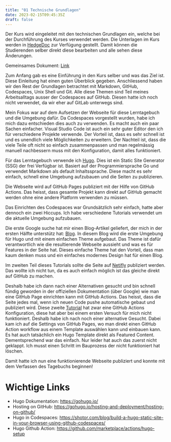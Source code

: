 ```yaml
---
title: "01 Technische Grundlagen"
date: 2023-02-15T09:45:35Z
draft: false
---
```

Der Kurs wird eingeleitet mit den technischen Grundlagen ein, welche bei der Durchführung des Kurses verwendet werden. 
Die Unterlagen im Kurs werden in [HedgeDoc](https://hedgedoc.org/) zur Verfügung gestellt. Damit können die Studierenden
selber direkt diese bearbeiten und alle sehen diese Änderungen.

Gemeinsames Dokument: [Link](https://pad.gwdg.de/Nj7bLYj_QHqaP9o29V0yGw?both)

Zum Anfang gab es eine Einführung in den Kurs selber und was das Ziel ist. Diese Einleitung hat einen guten Überblick gegeben. 
Anschliessend haben wir den Rest der Grundlagen betrachtet mit Markdown, GitHub, Codespaces, Unix Shell und Git.
Alle diese Themen sind Teil meines Arbeitsalltags ausser der Codespaces auf GitHub. Diesen hatte ich noch nicht verwendet, da wir
eher auf GitLab unterwegs sind.

Mein Fokus war auf dem Aufsetzen der Webseite für diese Lerntagebuch und die Umgebung dafür. Da Codespaces vorgestellt wurden,
habe ich mich dazu entschieden dies auch zu verwenden. Es macht auch ein paar Sachen einfacher. Visual Studio Code ist auch ein
sehr guter Editor den ich für verschiedene Projekte verwende. Der Vorteil ist, dass es sehr schnell ist und es unendlich viele 
Möglichkeiten zu erweitern. Der Nachteil ist, dass die viele Teile oft nicht so einfach zusammenpassen und man regelmässig 
manuell nachbessern muss mit den Konfiguration, damit alles funktioniert.

Für das Lerntagebuch verwende ich [Hugo](https://gohugo.io/). Dies ist ein Static Site Generator (SSG) der frei Verfügbar ist. Basiert 
auf der Programmiersprache Go und verwendet Markdown als default Inhaltssprache. Diese macht es sehr einfach, schnell eine Umgebung
aufzubauen und die Seiten zu publizieren.

Die Webseite wird auf GitHub Pages publiziert mit der Hilfe von GitHub Actions. Das heisst, dass gesamte Projekt 
kann direkt auf GitHub gemacht werden ohne eine andere Platform verwenden zu müssen.

Das Einrichten des Codespaces war Grundsätzlich sehr einfach, hatte aber dennoch ein zwei Hiccups. Ich habe verschiedene Tutorials verwendet
um die aktuelle Umgebung aufzubauen.

Die erste Google suche hat mir einen Blog-Artikel geliefert, der mich in der ersten Hälfte unterstütz hat: [Blog](https://shotor.com/blog/build-a-hugo-static-site-in-your-browser-using-github-codespaces/). In diesem Blog wird die erste Umgebung für Hugo und mit einem einfachen Theme aufgebaut. 
Das Theme ist dafür verantwortlich wie die resultierende Webseite aussieht und was es für Features in der Seite hat. Dieses einfache Theme hat den Vorteil, dass man kaum denken muss und ein einfaches modernes Design hat für einen Blog.

Im zweiten Teil dieses Tutorials sollte die Seite auf [Netifly](https://www.netlify.com/) publiziert werden. Das wollte ich nicht tun, da es auch einfach
möglich ist das gleiche direkt auf GitHub zu machen.

Deshalb habe ich dann nach einer Alternativen gesucht und bin schnell fündig geworden in der offiziellen Dokumentation (über Google) wie man eine GitHub Page einrichten kann mit GitHub Actions. Das heisst, dass die Seite jedes mal, wenn ich neuen Code pushe automatische gebaut und publiziert wird. 
Diese zweite [Tutorial](https://gohugo.io/hosting-and-deployment/hosting-on-github/) hat zwar eine GitHub Actions Konfiguration, diese hat aber bei einem ersten Versuch für mich nicht funktioniert. Deshalb habe ich nach noch einer alternative Gesucht. Dabei kam ich auf die Settings von GitHub Pages, wo man direkt einen GitHub Action workflow aus einem Template auswählen kann und einbauen kann. Es hat auch tatsächlich ein Hugo Template direkt als Featured Content. Dementsprechend war das einfach. Nur leider hat auch das zuerst nicht geklappt. Ich musst einen Schritt im Bauprozess der nicht funktioniert hat löschen.

Damit hatte ich nun eine funktionierende Webseite publiziert und konnte mit dem Verfassen des Tagebuchs beginnen!

# Wichtige Links

- Hugo Dokumentation: https://gohugo.io/
- Hosting on GitHub: https://gohugo.io/hosting-and-deployment/hosting-on-github/
- Hugo in Codespaces: https://shotor.com/blog/build-a-hugo-static-site-in-your-browser-using-github-codespaces/
- Hugo Github Action: https://github.com/marketplace/actions/hugo-setup